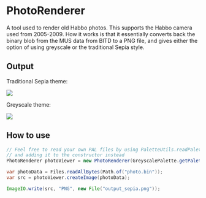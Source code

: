 # PhotoRenderer
A tool used to render old Habbo photos. This supports the Habbo camera used from 2005-2009. How it works is that it essentially converts back the binary blob from the MUS data from BITD to a PNG file, and gives either the option of using greyscale or the traditional Sepia style.

## Output

Traditional Sepia theme:

![](https://i.imgur.com/x0dLwN6.png)

Greyscale theme:

![](https://i.imgur.com/2M8qYJJ.png)

## How to use

```java
// Feel free to read your own PAL files by using PaletteUtils.readPalette("palette/greyscale.pal")
// and adding it to the constructor instead
PhotoRenderer photoViewer = new PhotoRenderer(GreyscalePalette.getPalette(), RenderOption.SEPIA);

var photoData = Files.readAllBytes(Path.of("photo.bin"));
var src = photoViewer.createImage(photoData);

ImageIO.write(src, "PNG", new File("output_sepia.png"));
```
